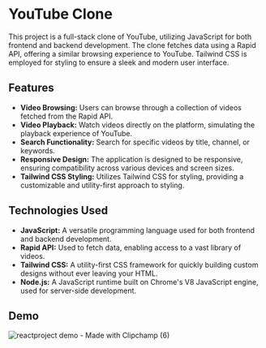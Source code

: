 # YouTube Clone

This project is a full-stack clone of YouTube, utilizing JavaScript for both frontend and backend development. The clone fetches data using a Rapid API, offering a similar browsing experience to YouTube. Tailwind CSS is employed for styling to ensure a sleek and modern user interface.

## Features

- **Video Browsing:** Users can browse through a collection of videos fetched from the Rapid API.
- **Video Playback:** Watch videos directly on the platform, simulating the playback experience of YouTube.
- **Search Functionality:** Search for specific videos by title, channel, or keywords.
- **Responsive Design:** The application is designed to be responsive, ensuring compatibility across various devices and screen sizes.
- **Tailwind CSS Styling:** Utilizes Tailwind CSS for styling, providing a customizable and utility-first approach to styling.

## Technologies Used

- **JavaScript:** A versatile programming language used for both frontend and backend development.
- **Rapid API:** Used to fetch data, enabling access to a vast library of videos.
- **Tailwind CSS:** A utility-first CSS framework for quickly building custom designs without ever leaving your HTML.
- **Node.js:** A JavaScript runtime built on Chrome's V8 JavaScript engine, used for server-side development.

## Demo

![reactproject demo - Made with Clipchamp (6)](https://github.com/denimozh/devtube/assets/115919942/f6fc14df-e563-4197-96ba-2335b6ded045)
